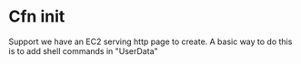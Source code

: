 # Cfn init

Support we have an EC2 serving http page to create. 
A basic way to do this is to add shell commands in "UserData"
